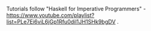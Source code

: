 Tutorials follow "Haskell for Imperative Programmers" - https://www.youtube.com/playlist?list=PLe7Ei6viL6jGp1Rfu0dil1JH1SHk9bgDV .
